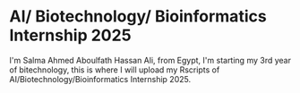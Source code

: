 # AI/ Biotechnology/ Bioinformatics Internship 2025
I'm Salma Ahmed Aboulfath Hassan Ali, from Egypt, I'm starting my 3rd year of bitechnology, this is where I will upload my Rscripts of AI/Biotechnology/Bioinformatics Internship 2025.
